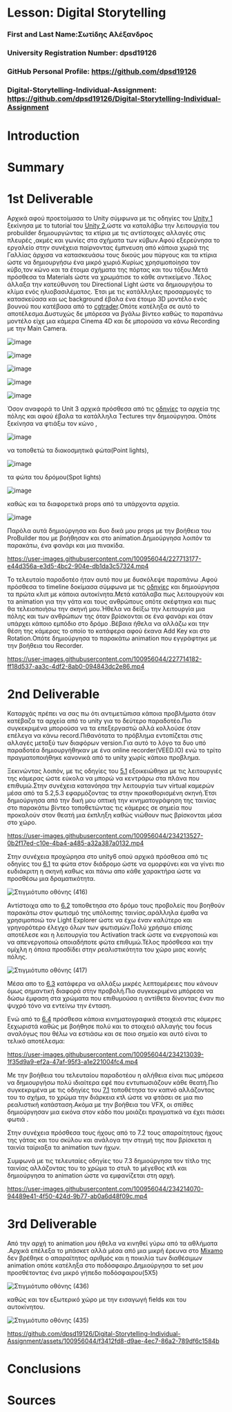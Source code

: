 # Lesson: Digital Storytelling

### First and Last Name:Σωτίδης Αλέξανδρος
### University Registration Number: dpsd19126
### GitHub Personal Profile: https://github.com/dpsd19126
### Digital-Storytelling-Individual-Assignment: https://github.com/dpsd19126/Digital-Storytelling-Individual-Assignment

# Introduction



# Summary


# 1st Deliverable
Αρχικά αφού προετοίμασα το Unity σύμφωνα με τις οδηγίες του [Unity 1](https://learn.unity.com/project/unit-1-getting-started?uv=2019.4&courseId=5ee00851edbc2a0022274f75) ξεκίνησα με το  tutorial του [Unity 2](https://learn.unity.com/project/unit-2-realtime-previsualization?uv=2019.4&courseId=5ee00851edbc2a0022274f75),ώστε να καταλάβω την λειτουργία του probuilder δημιουργώντας τα κτίρια  με τις αντίστοιχες αλλαγές στις πλευρές ,ακμές  και γωνίες στα σχήματα των κύβων.Αφού εξερεύνησα το εργαλείο στην συνέχεια παίρνοντας έμπνευση από κάποια χωριά της Γαλλίας άρχισα να κατασκευάσω τους δικούς μου πύργους και τα κτίρια ώστε να δημιουργήσω ένα μικρό χωριό.Κυρίως χρησιμοποίησα τον κύβο,τον κώνο και τα έτοιμα σχήματα της πόρτας και του τόξου.Μετά πρόσθεσα τα Μaterials ώστε να χρωμάτισε το κάθε αντικείμενο .Τέλος άλλαξα την κατεύθυνση του Directional Light ώστε να δημιουργήσω το κλίμα ενός ηλιοβασιλέματος. Έτσι με τις κατάλληλες προσαρμογές το κατασκεύασα και ως background έβαλα ένα έτοιμο 3D μοντέλο ενός βουνού που κατέβασα από το [cgtrader](https://www.cgtrader.com).Οπότε κατέληξα σε αυτό το αποτέλεσμα.Δυστυχώς δε μπόρεσα να βγάλω βίντεο καθώς το παραπάνω μοντέλο είχε μια κάμερα Cinema 4D και δε μπορούσα να κάνω Recording με την Μain Camera.



![image](https://user-images.githubusercontent.com/100956044/227633642-ac7724da-e61e-45ec-938e-13815a854a2d.png)








![image](https://user-images.githubusercontent.com/100956044/227633882-c0db8d01-19d1-4164-8c24-20c181101c94.png)






![image](https://user-images.githubusercontent.com/100956044/227646083-51b3981c-3c33-4f25-8c11-426ccf75b7b7.png)










![image](https://user-images.githubusercontent.com/100956044/227651345-747d7f50-d7f1-469a-9442-63f256bbc2ac.png)








![image](https://user-images.githubusercontent.com/100956044/227651572-7448dd43-69d3-4e28-937e-af87f9ea15ac.png)




Όσον αναφορά τo Unit 3 αρχικά πρόσθεσα από τις [οδηγίες](https://learn.unity.com/project/unit-3-environment-modeling-set-dressing-in-unity?uv=2019.4&courseId=5ee00851edbc2a0022274f75) τα αρχεία της πόλης και αφού έβαλα τα κατάλληλα Τectures την δημιούργησα. Οπότε ξεκίνησα να φτιάξω τον κώνο ,


![image](https://user-images.githubusercontent.com/100956044/227712932-943eecf8-9e9d-490e-9502-0a0b4e8751c5.png)




να τοποθετώ τα διακοσμητικά φώτα(Point lights),


![image](https://user-images.githubusercontent.com/100956044/227713016-d9068136-2a62-41cb-8975-9d3d9e0f4b63.png)



τα φώτα του δρόμου(Spot lights) 



![image](https://user-images.githubusercontent.com/100956044/227713062-03940722-5667-4523-ad90-c1d8a733a279.png)




καθώς και τα διαφορετικά props από τα υπάρχοντα αρχεία.





![image](https://user-images.githubusercontent.com/100956044/227713142-06847cdd-0a52-4cae-be03-23f010da5cd0.png)








Παρόλα αυτά δημιούργησα και δυο δικά μου props με την βοήθεια του ProBuilder  που με βοήθησαν και στο animation.Δημιούργησα λοιπόν τα παρακάτω, ένα φανάρι και μια πινακίδα.



https://user-images.githubusercontent.com/100956044/227713177-e44d356a-e3d5-4bc2-904e-db1da3c57324.mp4










Το τελευταίο παραδοτέο ήταν αυτό που με δυσκόλεψε παραπάνω .Αφού πρόσθεσα το timeline δοκίμασα σύμφωνα με τις [οδηγίες](https://learn.unity.com/project/unit-4-creating-an-animatic-a-preliminary-version-of-an-animation?uv=2019.4&courseId=5ee00851edbc2a0022274f75) και δημιούργησα τα πρώτα κλιπ με κάποια αυτοκίνητα.Μετά κατάλαβα πως λειτουργούν και τα animation για την γάτα και τους ανθρώπους οπότε σκέφτηκα και πως θα τελειοποιήσω την σκηνή μου.Ήθελα να δείξω την λειτουργία μια πόλης και των ανθρώπων της όταν βρίσκονται σε ένα φανάρι και όταν υπάρχει κάποιο εμπόδιο στο δρόμο .Βέβαια ήθελα να αλλάζω και την θέση της κάμερας το οποίο το κατάφερα αφού έκανα Add Key και στο Rotation.Οπότε δημιούργησα το παρακάτω animation που εγγράφτηκε με την βοήθεια του Recorder.






https://user-images.githubusercontent.com/100956044/227714182-ff18d537-aa3c-4df2-8ab0-094843dc2e86.mp4






# 2nd Deliverable

Καταρχάς πρέπει να σας πω ότι αντιμετώπισα κάποια προβλήματα όταν κατέβαζα τα αρχεία από το unity για το δεύτερο παραδοτέο.Πιο συγκεκριμένα μπορούσα να τα επεξεργαστώ αλλά κολλούσε όταν επέλεγα να κάνω record.Πιθανότατα το πρόβλημα εντοπίζεται στις αλλαγές μεταξύ των διαφόρων version.Για αυτό το λόγο τα δυο υπό παραδοτέα δημιουργήθηκαν με ένα online recorder(VEED.IO) ενώ το τρίτο πραγματοποιήθηκε κανονικά από το unity χωρίς κάποιο προβλημα.


Ξεκινώντας λοιπόν, με τις οδηγίες του [5.1](https://learn.unity.com/tutorial/lesson-5-1-framing-shots-with-the-main-camera?uv=2019.4&courseId=5ee00851edbc2a0022274f75&projectId=5edae20fedbc2a0021a0cf31) εξοικειώθηκα με τις λειτουργιές της κάμερας ώστε εύκολα να μπορώ να κεντράρω στα πλάνα που επιθυμώ.Στην συνέχεια κατανόησα την λειτουργία των virtual καμερών μέσα από  τα  5.2,5.3 εφαρμόζοντας τα στην προκαθορισμένη σκηνή.Έτσι δημιούργησα από την δική μου οπτική την κινηματογράφηση της ταινίας στο παρακάτω βίντεο τοποθετώντας τις κάμερες σε σημεία που προκαλούν στον θεατή μια έκπληξη καθώς νιώθουν πως βρίσκονται μέσα στο χώρο.






https://user-images.githubusercontent.com/100956044/234213527-0b2f17ed-c10e-4ba4-a485-a32a387a0132.mp4




Στην συνέχεια προχώρησα στο unity6 οπού αρχικά πρόσθεσα από τις οδηγίες του [6.1](https://learn.unity.com/tutorial/lesson-6-1-adding-lighting-to-the-set?uv=2019.4&courseId=5ee00851edbc2a0022274f75&projectId=5edf24a2edbc2a001f617ef1#) τα φώτα στον διάδρομο ώστε να ομορφύνει και να γίνει πιο ευδιάκριτη  η σκηνή καθως και πάνω απο κάθε χαρακτήρα ώστε να προσθέσω μια δραματικότητα.

![Στιγμιότυπο οθόνης (416)](https://user-images.githubusercontent.com/100956044/235952748-d0060c0f-7a1d-4b9d-a27c-85bbcadf818c.png)




 Αντίστοιχα απο το [6.2](https://learn.unity.com/tutorial/lesson-6-2-additional-lighting-techniques?uv=2019.4&courseId=5ee00851edbc2a0022274f75&projectId=5edf24a2edbc2a001f617ef1) τοποθετησα στο  δρόμο τους προβολείς που βοηθούν  παρακάτω στον φωτισμό  της υπόλοιπης ταινίας.αράλληλα έμαθα να χρησιμοποιώ τον Light Explorer  ώστε να έχω έναν καλύτερο και γρηγορότερο έλεγχο όλων των φωτισμών.Πολύ χρήσιμο επίσης αποτέλεσε και η λειτουργία του Activation track ώστε να ενεργοποιώ και να απενεργοποιώ οποιαδήποτε φώτα επιθυμώ.Τέλος πρόσθεσα και την ομίχλη η όποια προσδίδει στην ρεαλιστικότητα του χώρο  μιας κοινής  πόλης.




![Στιγμιότυπο οθόνης (417)](https://user-images.githubusercontent.com/100956044/235952773-f4fdc86d-026d-488c-9acf-5577b816b558.png)



Μέσα απο το [6.3](https://learn.unity.com/tutorial/lesson-6-3-apply-post-processing-effects-to-the-scene?uv=2019.4&courseId=5ee00851edbc2a0022274f75&projectId=5edf24a2edbc2a001f617ef1#) κατάφερα να αλλάξω μικρές λεπτομέρειες που κάνουν όμως σημαντική διαφορά στην προβολή.Πιο συγκεκριμένα μπόρεσα να δώσω έμφαση στα χρώματα που επιθυμούσα η αντίθετα δίνοντας έναν πιο ψυχρό τόνο να εντείνω την ένταση. 









Ενώ από το [6.4](https://learn.unity.com/tutorial/lesson-6-4-adding-post-processing-effects-per-camera-shot?uv=2019.4&courseId=5ee00851edbc2a0022274f75&projectId=5edf24a2edbc2a001f617ef1) πρόσθεσα κάποια κινηματογραφικά στοιχειά στις κάμερες ξεχωριστά καθώς με βοήθησε πολύ και το στοιχειό αλλαγής του focus αναλόγως που θέλω να εστιάσω και σε ποιο σημείο και αυτό είναι το τελικό αποτέλεσμα:


https://user-images.githubusercontent.com/100956044/234213039-1f35d9a9-ef2a-47af-95f3-a1e221004fc4.mp4





Με την βοήθεια του τελευταίου παραδοτέου η αλήθεια είναι πως μπόρεσα να δημιουργήσω πολύ ιδιαίτερα εφέ που εντυπωσιάζουν κάθε θεατή.Πιο συγκεκριμένα με τις οδηγίες του [7.1](https://learn.unity.com/tutorial/lesson-7-1-creating-visual-effects?uv=2019.4&courseId=5ee00851edbc2a0022274f75&projectId=5ee3cd25edbc2a0cafec2d33#5ee3de4dedbc2a01f2134ac2) τοποθέτησα τον καπνό  αλλάζοντας του το σχήμα, το χρώμα την διάρκεια κτλ ώστε να φτάσει σε μια πιο ρεαλιστική κατάσταση.Ακόμα με την βοήθεια του VFX, οι σπίθες δημιούργησαν μια εικόνα στον κάδο που μοιάζει πραγματικά να έχει πιάσει φωτιά .








Στην συνέχεια πρόσθεσα τους ήχους από το 7.2 τους απαραίτητους ήχους της γάτας και του σκύλου και ανάλογα την στιγμή της  που βρίσκεται η ταινία ταίριαξα τα  animation  των ήχων.






Συμφωνά με τις τελευταίες οδηγίες του 7.3 δημιούργησα τον τίτλο της ταινίας  αλλάζοντας του το χρώμα το στυλ το μέγεθος κτλ και δημιούργησα το animation ώστε να εμφανίζεται στη αρχή.







https://user-images.githubusercontent.com/100956044/234214070-94489e41-4f50-424d-9b77-ab0a6d48f09c.mp4





# 3rd Deliverable 

Από την αρχή το animation μου ήθελα να κινηθεί γύρω από τα αθλήματα .Αρχικά επέλεξα το μπάσκετ αλλά μέσα από μια μικρή έρευνα στο [Μixamo](https://www.mixamo.com/#/) δεν βρέθηκε ο απαραίτητος αριθμός και η ποικιλία των διαθέσιμων animation οπότε κατέληξα στο ποδόσφαιρο.Δημιούργησα το set μου προσθέτοντας ένα μικρό γήπεδο ποδόσφαιρου(5Χ5) 




![Στιγμιότυπο οθόνης (436)](https://github.com/dpsd19126/Digital-Storytelling-Individual-Assignment/assets/100956044/a94336d7-04d9-465a-a5b9-e47bb08a6434)




καθώς και τον εξωτερικό χώρο με την εισαγωγή fields και του αυτοκίνητου.

![Στιγμιότυπο οθόνης (435)](https://github.com/dpsd19126/Digital-Storytelling-Individual-Assignment/assets/100956044/3fa4bede-37ec-42ed-9c75-4fe36e2c4477)


https://github.com/dpsd19126/Digital-Storytelling-Individual-Assignment/assets/100956044/f3412fd8-d9ae-4ec7-86a2-789df6c1584b


# Conclusions


# Sources
